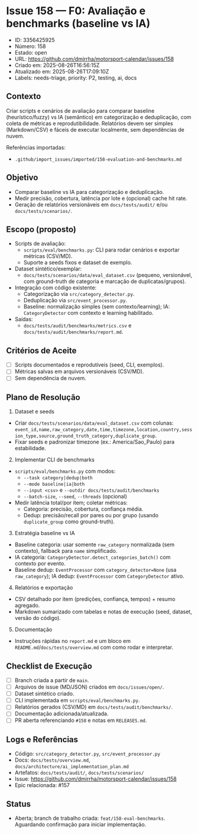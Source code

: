 # Issue 158 — F0: Avaliação e benchmarks (baseline vs IA)

- ID: 3356425925
- Número: 158
- Estado: open
- URL: https://github.com/dmirrha/motorsport-calendar/issues/158
- Criado em: 2025-08-26T16:56:15Z
- Atualizado em: 2025-08-26T17:09:10Z
- Labels: needs-triage, priority: P2, testing, ai, docs

## Contexto
Criar scripts e cenários de avaliação para comparar baseline (heurístico/fuzzy) vs IA (semântico) em categorização e deduplicação, com coleta de métricas e reprodutibilidade. Relatórios devem ser simples (Markdown/CSV) e fáceis de executar localmente, sem dependências de nuvem.

Referências importadas:
- `.github/import_issues/imported/158-evaluation-and-benchmarks.md`

## Objetivo
- Comparar baseline vs IA para categorização e deduplicação.
- Medir precisão, cobertura, latência por lote e (opcional) cache hit rate.
- Geração de relatórios versionáveis em `docs/tests/audit/` e/ou `docs/tests/scenarios/`.

## Escopo (proposto)
- Scripts de avaliação:
  - `scripts/eval/benchmarks.py`: CLI para rodar cenários e exportar métricas (CSV/MD).
  - Suporte a seeds fixos e dataset de exemplo.
- Dataset sintético/exemplar:
  - `docs/tests/scenarios/data/eval_dataset.csv` (pequeno, versionável, com ground-truth de categoria e marcação de duplicatas/grupos).
- Integração com código existente:
  - Categorização via `src/category_detector.py`.
  - Deduplicação via `src/event_processor.py`.
  - Baseline: normalização simples (sem contexto/learning); IA: `CategoryDetector` com contexto e learning habilitado.
- Saídas:
  - `docs/tests/audit/benchmarks/metrics.csv` e `docs/tests/audit/benchmarks/report.md`.

## Critérios de Aceite
- [ ] Scripts documentados e reprodutíveis (seed, CLI, exemplos).
- [ ] Métricas salvas em arquivos versionáveis (CSV/MD).
- [ ] Sem dependência de nuvem.

## Plano de Resolução
1) Dataset e seeds
- Criar `docs/tests/scenarios/data/eval_dataset.csv` com colunas: `event_id,name,raw_category,date,time,timezone,location,country,session_type,source,ground_truth_category,duplicate_group`.
- Fixar seeds e padronizar timezone (ex.: America/Sao_Paulo) para estabilidade.

2) Implementar CLI de benchmarks
- `scripts/eval/benchmarks.py` com modos:
  - `--task category|dedup|both`
  - `--mode baseline|ia|both`
  - `--input <csv>` e `--outdir docs/tests/audit/benchmarks`
  - `--batch-size`, `--seed`, `--threads` (opcional)
- Medir latência total/por item; coletar métricas:
  - Categoria: precisão, cobertura, confiança média.
  - Dedup: precisão/recall por pares ou por grupo (usando `duplicate_group` como ground-truth).

3) Estratégia baseline vs IA
- Baseline categoria: usar somente `raw_category` normalizada (sem contexto), fallback para `name` simplificado.
- IA categoria: `CategoryDetector.detect_categories_batch()` com contexto por evento.
- Baseline dedup: `EventProcessor` com `category_detector=None` (usa `raw_category`); IA dedup: `EventProcessor` com `CategoryDetector` ativo.

4) Relatórios e exportação
- CSV detalhado por item (predições, confiança, tempos) + resumo agregado.
- Markdown sumarizado com tabelas e notas de execução (seed, dataset, versão do código).

5) Documentação
- Instruções rápidas no `report.md` e um bloco em `README.md`/`docs/tests/overview.md` com como rodar e interpretar.

## Checklist de Execução
- [ ] Branch criada a partir de `main`.
- [ ] Arquivos de issue (MD/JSON) criados em `docs/issues/open/`.
- [ ] Dataset sintético criado.
- [ ] CLI implementada em `scripts/eval/benchmarks.py`.
- [ ] Relatórios gerados (CSV/MD) em `docs/tests/audit/benchmarks/`.
- [ ] Documentação adicionada/atualizada.
- [ ] PR aberta referenciando `#158` e notas em `RELEASES.md`.

## Logs e Referências
- Código: `src/category_detector.py`, `src/event_processor.py`
- Docs: `docs/tests/overview.md`, `docs/architecture/ai_implementation_plan.md`
- Artefatos: `docs/tests/audit/`, `docs/tests/scenarios/`
- Issue: https://github.com/dmirrha/motorsport-calendar/issues/158
- Epic relacionada: #157

## Status
- Aberta; branch de trabalho criada: `feat/158-eval-benchmarks`. Aguardando confirmação para iniciar implementação.
